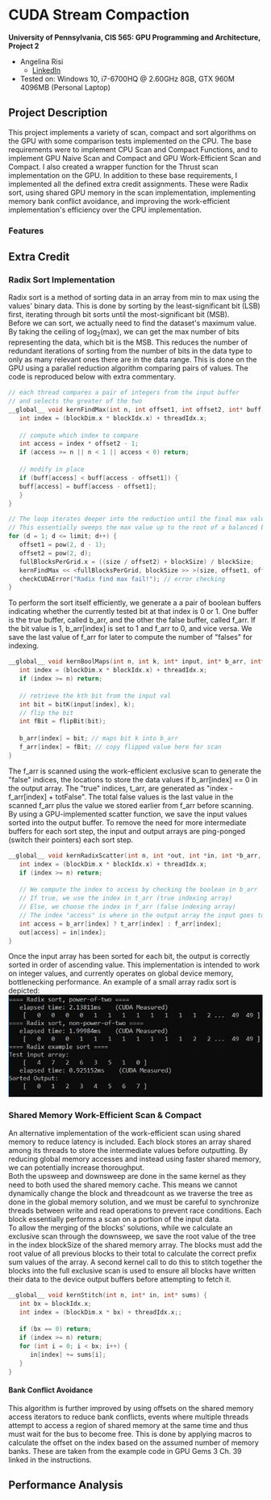CUDA Stream Compaction
======================

**University of Pennsylvania, CIS 565: GPU Programming and Architecture, Project 2**

* Angelina Risi
  * [LinkedIn](www.linkedin.com/in/angelina-risi)
* Tested on: Windows 10, i7-6700HQ @ 2.60GHz 8GB, GTX 960M 4096MB (Personal Laptop)

## Project Description  
  
This project implements a variety of scan, compact and sort algorithms on the GPU with some comparison tests implemented on the CPU. The base requirements were to implement CPU Scan and Compact Functions, and to implement GPU Naive Scan and Compact and GPU Work-Efficient Scan and Compact. I also created a wrapper function for the Thrust scan implementation on the GPU.
In addition to these base requirements, I implemented all the defined extra credit assignments. These were Radix sort, using shared GPU memory in the scan implementation, implementing memory bank conflict avoidance, and improving the work-efficient implementation's efficiency over the CPU implementation.  
  
### Features
  
## Extra Credit

### Radix Sort Implementation

Radix sort is a method of sorting data in an array from min to max using the values' binary data. This is done by sorting by the least-significant bit (LSB) first, iterating through bit sorts until the most-significant bit (MSB).  
Before we can sort, we actually need to find the dataset's maximum value. By taking the ceiling of log<sub>2</sub>(max), we can get the max number of bits representing the data, which bit is the MSB. This reduces the number of redundant iterations of sorting from the number of bits in the data type to only as many relevant ones there are in the data range. This is done on the GPU using a parallel reduction algorithm comparing pairs of values. The code is reproduced below with extra commentary.  
  
```cpp
// each thread compares a pair of integers from the input buffer 
// and selects the greater of the two
__global__ void kernFindMax(int n, int offset1, int offset2, int* buff) {
   int index = (blockDim.x * blockIdx.x) + threadIdx.x;
   
   // compute which index to compare
   int access = index * offset2 - 1;
   if (access >= n || n < 1 || access < 0) return;

   // modify in place
   if (buff[access] < buff[access - offset1]) {
   buff[access] = buff[access - offset1];
   }
}
```
```cpp
// The loop iterates deeper into the reduction until the final max value is sorted to the end
// This essentially sweeps the max value up to the root of a balanced binary tree
for (d = 1; d <= limit; d++) {
   offset1 = pow(2, d - 1);
   offset2 = pow(2, d);
   fullBlocksPerGrid.x = ((size / offset2) + blockSize) / blockSize;
   kernFindMax << <fullBlocksPerGrid, blockSize >> >(size, offset1, offset2, max_arr);
   checkCUDAError("Radix find max fail!"); // error checking
}
```  
  
To perform the sort itself efficiently, we generate a a pair of boolean buffers indicating whether the currently tested bit at that index is 0 or 1. One buffer is the true buffer, called b_arr, and the other the false buffer, called f_arr. If the bit value is 1, b_arr[index] is set to 1 and f_arr to 0, and vice versa. We save the last value of f_arr for later to compute the number of "falses" for indexing.  
  
```cpp
__global__ void kernBoolMaps(int n, int k, int* input, int* b_arr, int* f_arr) {
   int index = (blockDim.x * blockIdx.x) + threadIdx.x;
   if (index >= n) return;
 
   // retrieve the kth bit from the input val
   int bit = bitK(input[index], k);
   // flip the bit
   int fBit = flipBit(bit);

   b_arr[index] = bit; // maps bit k into b_arr
   f_arr[index] = fBit; // copy flipped value here for scan
}
```  
  
The f_arr is scanned using the work-efficient exclusive scan to generate the "false" indices, the locations to store the data values if b_arr[index] == 0 in the output array. The "true" indices, t_arr, are generated as "index - f_arr[index] + totFalse". The total false values is the last value in the scanned f_arr plus the value we stored earlier from f_arr before scanning. By using a GPU-implemented scatter function, we save the input values sorted into the output buffer. To remove the need for more intermediate buffers for each sort step, the input and output arrays are ping-ponged (switch their pointers) each sort step.  
  
```cpp
__global__ void kernRadixScatter(int n, int *out, int *in, int *b_arr, int *f_arr, int *t_arr) {
   int index = (blockDim.x * blockIdx.x) + threadIdx.x;
   if (index >= n) return;
   
   // We compute the index to access by checking the boolean in b_arr
   // If true, we use the index in t_arr (true indexing array)
   // Else, we choose the index in f_arr (false indexing array)
   // The index "access" is where in the output array the input goes to.
   int access = b_arr[index] ? t_arr[index] : f_arr[index];
   out[access] = in[index];
}
```

Once the input array has been sorted for each bit, the output is correctly sorted in order of ascending value. This implementation is intended to work on integer values, and currently operates on global device memory, bottlenecking performance. An example of a small array radix sort is depicted:
![Radix Sort Example](/img/radix_example.PNG)
  
  
### Shared Memory Work-Efficient Scan & Compact
  
An alternative implementation of the work-efficient scan using shared memory to reduce latency is included. Each block stores an array shared among its threads to store the intermediate values before outputting. By reducing global memory accesses and instead using faster shared memory, we can potentially increase thoroughput.   
Both the upsweep and downsweep are done in the same kernel as they need to both used the shared memory cache. This means we cannot dynamically change the block and threadcount as we traverse the tree as done in the global memory solution, and we must be careful to synchronize threads between write and read operations to prevent race conditions. Each block essentially performs a scan on a portion of the input data.  
To allow the merging of the blocks' solutions, while we calculate an exclusive scan through the downsweep, we save the root value of the tree in the index blockSize of the shared memory array. 
The blocks must add the root value of all previous blocks to their total to calculate the correct prefix sum values of the array. A second kernel call to do this to stitch together the blocks into the full exclusive scan is used to ensure all blocks have written their data to the device output buffers before attempting to fetch it.  
  
```cpp
__global__ void kernStitch(int n, int* in, int* sums) {
   int bx = blockIdx.x;
   int index = (blockDim.x * bx) + threadIdx.x;;

   if (bx == 0) return;
   if (index >= n) return;
   for (int i = 0; i < bx; i++) {
      in[index] += sums[i];
   }
}
```  
#### Bank Conflict Avoidance  
  
This algorithm is further improved by using offsets on the shared memory access iterators to reduce bank conflicts, events where multiple threads attempt to access a region of shared memory at the same time and thus must wait for the bus to become free. This is done by applying macros to calculate the offset on the index based on the assumed number of memory banks. These are taken from the example code in GPU Gems 3 Ch. 39 linked in the instructions.
  
  
## Performance Analysis  

